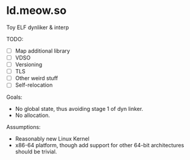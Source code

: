# ld.meow.so

Toy ELF dynliker & interp

TODO:
- [ ] Map additional library
- [ ] VDSO
- [ ] Versioning
- [ ] TLS
- [ ] Other weird stuff
- [ ] Self-relocation

Goals:
- No global state, thus avoiding stage 1 of dyn linker.
- No allocation.

Assumptions:
- Reasonably new Linux Kernel
- x86-64 platform, though add support for other 64-bit architectures should be trivial.
